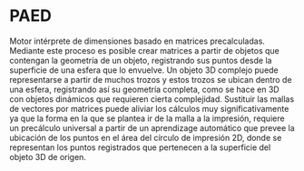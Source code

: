 # PAED
Motor intérprete de dimensiones basado en matrices precalculadas.
Mediante este proceso es posible crear matrices a partir de objetos que contengan la geometría de un objeto, registrando sus puntos desde la superficie de una esfera que lo envuelve.
Un objeto 3D complejo puede representarse a partir de muchos trozos y estos trozos se ubican dentro de una esfera, registrando así su geometría completa, como se hace en 3D con objetos dinámicos que requieren cierta complejidad.
Sustituir las mallas de vectores por matrices puede aliviar los cálculos muy significativamente ya que la forma en la que se plantea ir de la malla a la impresión, requiere un precálculo universal a partir de un aprendizage automático que prevee la ubicación de los puntos en el área del círculo de impresión 2D, donde se representan los puntos registrados que pertenecen a la superficie del objeto 3D de origen.
